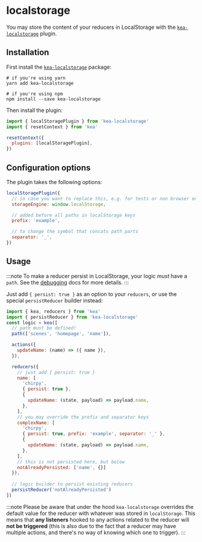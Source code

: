 # localstorage

You may store the content of your reducers in LocalStorage with the [`kea-localstorage`](https://github.com/keajs/kea-localstorage) plugin.

## Installation

First install the [`kea-localstorage`](https://github.com/keajs/kea-localstorage) package:

```shell
# if you're using yarn
yarn add kea-localstorage

# if you're using npm
npm install --save kea-localstorage
```

Then install the plugin:

```javascript
import { localStoragePlugin } from 'kea-localstorage'
import { resetContext } from 'kea'

resetContext({
  plugins: [localStoragePlugin],
})
```

## Configuration options

The plugin takes the following options:

```javascript
localStoragePlugin({
  // in case you want to replace this, e.g. for tests or non browser environments
  storageEngine: window.localStorage,

  // added before all paths in localStorage keys
  prefix: 'example',

  // to change the symbol that concats path parts
  separator: '_',
})
```

## Usage

:::note
To make a reducer persist in LocalStorage, your logic _must_ have a `path`.  See the [debugging](/docs/intro/debugging#logic-path) docs for more details.
:::

Just add `{ persist: true }` as an option to your `reducers`, or use the special `persistReducer` builder instead:

```javascript
import { kea, reducers } from 'kea'
import { persistReducer } from 'kea-localstorage'
const logic = kea([
  // path must be defined!
  path(['scenes', 'homepage', 'name']),

  actions({
    updateName: (name) => ({ name }),
  }),

  reducers({
    // just add { persist: true }
    name: [
      'chirpy',
      { persist: true },
      {
        updateName: (state, payload) => payload.name,
      },
    ],
    // you may override the prefix and separator keys
    complexName: [
      'chirpy',
      { persist: true, prefix: 'example', separator: '_' },
      {
        updateName: (state, payload) => payload.name,
      },
    ],
    // this is not persisted here, but below
    notAlreadyPersisted: ['name', {}]
  }),
  
  // logic builder to persist existing reducers
  persistReducer('notAlreadyPersisted')
])
```

:::note
Please be aware that under the hood `kea-localstorage` overrides the default value for the reducer with whatever was stored in `localStorage`. This means that **any listeners** hooked to any actions related to the reducer will **not be triggered** (this is also due to the fact that a reducer may have multiple actions, and there's no way of knowing which one to trigger).
:::
